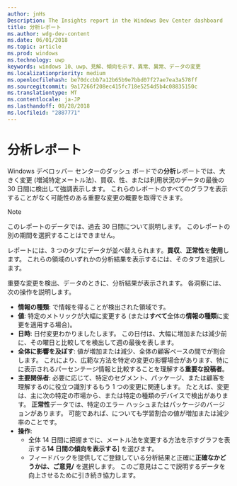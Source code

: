 ```yaml
---
author: jnHs
Description: The Insights report in the Windows Dev Center dashboard
title: 分析レポート
ms.author: wdg-dev-content
ms.date: 06/01/2018
ms.topic: article
ms.prod: windows
ms.technology: uwp
keywords: windows 10、uwp、見解、傾向を示す、異常、異常、データの変更
ms.localizationpriority: medium
ms.openlocfilehash: be70dccbb7a12b65b9e7bbd07f27ae7ea3a578ff
ms.sourcegitcommit: 9a17266f208ec415fc718e5254d5b4c08835150c
ms.translationtype: MT
ms.contentlocale: ja-JP
ms.lasthandoff: 08/28/2018
ms.locfileid: "2887771"
---
```

# <a name="insights-report"></a>分析レポート


Windows デベロッパー センターのダッシュ ボードでの**分析**レポートでは、大きく変更 (増減特定メートル法)、買収、性、または利用状況のデータの最後の 30 日間に検出して強調表示します。 これらのレポートのすべてのグラフを表示することがなく可能性のある重要な変更の概要を取得できます。

> [!NOTE]
> このレポートのデータでは、過去 30 日間について説明します。 このレポートの別の期間を選択することはできません。

レポートには、3 つのタブにデータが並べ替えられます。**買収**、**正常性**を**使用**します。 これらの領域のいずれかの分析結果を表示するには、そのタブを選択します。

重要な変更を検出、データのときに、分析結果が表示されます。 各洞察には、次の操作を説明します。
- **情報の種類**: で情報を得ることが検出された領域です。
- **値**: 特定のメトリックが大幅に変更する (または**すべて**全体の**情報の種類**に変更を適用する場合)。
- **日時**: 日付変更わかりましたします。 この日付は、大幅に増加または減少前に、その曜日と比較してを検出して週の最後を表します。
- **全体に影響を及ぼす**: 値が増加または減少、全体の顧客ベースの間でが割合します。 これにより、広範な方法を特定の変更の影響場合があります、特にに表示されるパーセンテージ情報と比較することを理解する**重要な投稿者**。
- **主要関係者**: 必要に応じて、特定のセグメント、パッケージ、または顧客を理解するのに役立つ識別するもう 1 つの変更に関連します。 たとえば、変更は、主に次の特定の市場から、または特定の種類のデバイスで検出があります。 **正常性**データでは、特定のエラー ハッシュまたはパッケージのバージョンがあります。 可能であれば、についても学習割合の値が増加または減少率のことです。
- **操作**:
   - 全体 14 日間に把握までに、メートル法を変更する方法を示すグラフを表示する**14 日間の傾向を表示する**] を選びます。
   - フィードバックを提供してご登録している分析結果と正確に**正確なかどうかは、ご意見/** を選択します。 このご意見はここで説明するデータを向上させるために引き続き協力します。 

